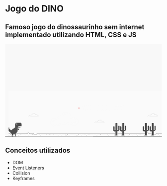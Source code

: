# Jogo do DINO
## Famoso jogo do dinossaurinho sem internet implementado utilizando HTML, CSS e JS


![screenshot](preview.png?raw=true "screenshot")

## Conceitos utilizados
     
<ul>
     <li>DOM</li>
     <li>Event Listeners</li>
     <li>Collision</li>
     <li>Keyframes</li>
</ul>
